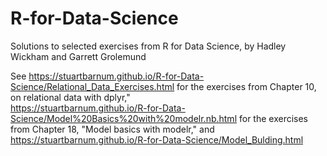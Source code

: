 # R-for-Data-Science
Solutions to selected exercises from R for Data Science, by Hadley Wickham and Garrett Grolemund

See https://stuartbarnum.github.io/R-for-Data-Science/Relational_Data_Exercises.html for the exercises from Chapter 10, on relational data with dplyr," <br>
https://stuartbarnum.github.io/R-for-Data-Science/Model%20Basics%20with%20modelr.nb.html for the exercises from Chapter 18, "Model basics with modelr," and <br>
https://stuartbarnum.github.io/R-for-Data-Science/Model_Bulding.html
